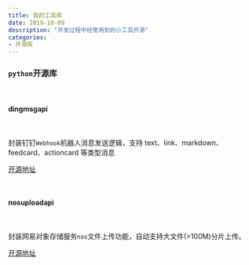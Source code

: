 ```yaml
---
title: 我的工具库
date: 2019-10-09
description: "开发过程中经常用到的小工具开源"
categories:
- 开源库
---
```


### `python`开源库

<br>

#### dingmsgapi

<br>

封装钉钉`Webhook`机器人消息发送逻辑，支持 text、link、markdown、feedcard、actioncard 等类型消息

[开源地址](https://pypi.org/project/dingmsgapi/)

<br>

#### nosuploadapi

<br>

封装网易对象存储服务`nos`文件上传功能，自动支持大文件(>100M)分片上传。

[开源地址](https://pypi.org/project/nosuplodapi/)


<br><br><br><br>